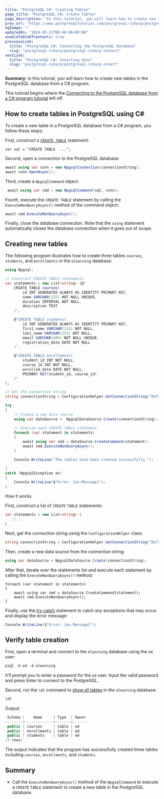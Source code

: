 ```yaml
---
title: "PostgreSQL C#: Creating Tables"
page_title: "PostgreSQL C#: Create Tables"
page_description: "In this tutorial, you will learn how to create new tables in the PostgreSQL database from a C# program."
prev_url: "https://www.postgresqltutorial.com/postgresql-csharp/postgresql-csharp-create-table/"
ogImage: ""
updatedOn: "2024-05-21T00:46:06+00:00"
enableTableOfContents: true
previousLink: 
  title: "PostgreSQL C#: Connecting the PostgreSQL Database"
  slug: "postgresql-csharp/postgresql-csharp-connect"
nextLink: 
  title: "PostgreSQL C#: Inserting data"
  slug: "postgresql-csharp/postgresql-csharp-insert"
---
```





**Summary**: in this tutorial, you will learn how to create new tables in the PostgreSQL database from a C\# program.

This tutorial begins where the [Connecting to the PostgreSQL database from a C\# program tutorial](postgresql-csharp-connect) left off.


## How to create tables in PostgreSQL using C\#

To create a new table in a PostgreSQL database from a C\# program, you follow these steps:

First, construct a [`CREATE TABLE`](../postgresql-tutorial/postgresql-create-table) statement:


```cssql
var sql = "CREATE TABLE  ...";
```
Second, open a connection to the PostgreSQL database:


```cs
await using var conn = new NpgsqlConnection(connectionString);
await conn.OpenAsync();
```
Third, create a `NpgsqlCommand` object:


```cs
 await using var cmd = new NpgsqlCommand(sql, conn);
```
Fourth, execute the `CREATE TABLE` statement by calling the `ExecuteNonQueryAsync()` method of the command object:


```cs
await cmd.ExecuteNonQueryAsync();
```
Finally, close the database connection. Note that the `using` statement automatically closes the database connection when it goes out of scope.


## Creating new tables

The following program illustrates how to create three tables `courses`, `students`, and `enrollments` in the `elearning` database:


```cs
using Npgsql;

// Construct CREATE TABLE statements
var statements = new List<string> {@"
    CREATE TABLE courses(
        id INT GENERATED ALWAYS AS IDENTITY PRIMARY KEY,
        name VARCHAR(255) NOT NULL UNIQUE,
        duration INTERVAL NOT NULL,        
        description TEXT
    )",

    @"CREATE TABLE students(
        id INT GENERATED ALWAYS AS IDENTITY PRIMARY KEY,
        first_name VARCHAR(255) NOT NULL,
        last_name VARCHAR(255) NOT NULL,
        email VARCHAR(400) NOT NULL UNIQUE,
        registration_date DATE NOT NULL
    )",

    @"CREATE TABLE enrollments(
        student_id INT NOT NULL,
        course_id INT NOT NULL,
        enrolled_date DATE NOT NULL,
        PRIMARY KEY(student_id, course_id)
    )"
};

// Get the connection string
string connectionString = ConfigurationHelper.GetConnectionString("DefaultConnection");

try
{
    // Create a new data source
    using var dataSource =  NpgsqlDataSource.Create(connectionString);

    // Execute each CREATE TABLE statement
    foreach (var statement in statements)
    {
        await using var cmd = dataSource.CreateCommand(statement);
        await cmd.ExecuteNonQueryAsync();
    }

    Console.WriteLine("The tables have been created successfully.");

}
catch (NpgsqlException ex)
{
    Console.WriteLine($"Error: {ex.Message}");
}
```
How it works.

First, construct a list of `CREATE` `TABLE` statements:


```cs
var statements = new List<string> { 
   // ...
}
```
Next, get the connection string using the `ConfigurationHelper` class:


```cs
string connectionString = ConfigurationHelper.GetConnectionString("DefaultConnection");
```
Then, create a new data source from the connection string:


```cs
using var dataSource = NpgsqlDataSource.Create(connectionString);
```
After that, iterate over the statements list and execute each statement by calling the `ExecuteNonQueryAsync()` method:


```
foreach (var statement in statements)
{
    await using var cmd = dataSource.CreateCommand(statement);
    await cmd.ExecuteNonQueryAsync();
}
```
Finally, use the [try\-catch](https://www.csharptutorial.net/csharp-tutorial/csharp-try-catch/) statement to catch any exceptions that may occur and display the error message:


```cs
Console.WriteLine($"Error: {ex.Message}");
```

## Verify table creation

First, open a terminal and connect to the `elearning` database using the `ed` user:


```cs
psql -U ed -d elearning
```
It’ll prompt you to enter a password for the `ed` user. Input the valid password and press Enter to connect to the PostgreSQL.

Second, run the `\dt` command to [show all tables](../postgresql-administration/postgresql-show-tables) in the `elearning` database:


```cs
\dt
```
Output:


```cs
 Schema |    Name     | Type  | Owner
--------+-------------+-------+-------
 public | courses     | table | ed
 public | enrollments | table | ed
 public | students    | table | ed
(3 rows)
```
The output indicates that the program has successfully created three tables including `courses`, `enrollments`, and `students`.


## Summary

* Call the `ExecuteNonQueryAsync()` method of the `NpgsqlCommand` to execute a `CREATE` `TABLE` statement to create a new table in the PostgreSQL database.

